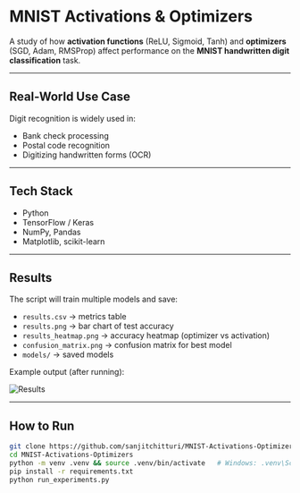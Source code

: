 # MNIST Activations & Optimizers

A study of how **activation functions** (ReLU, Sigmoid, Tanh) and **optimizers** (SGD, Adam, RMSProp) affect performance on the **MNIST handwritten digit classification** task.

---

## Real-World Use Case

Digit recognition is widely used in:
- Bank check processing
- Postal code recognition
- Digitizing handwritten forms (OCR)

---

## Tech Stack
- Python
- TensorFlow / Keras
- NumPy, Pandas
- Matplotlib, scikit-learn

---

## Results

The script will train multiple models and save:
- `results.csv` → metrics table  
- `results.png` → bar chart of test accuracy  
- `results_heatmap.png` → accuracy heatmap (optimizer vs activation)  
- `confusion_matrix.png` → confusion matrix for best model  
- `models/` → saved models  

Example output (after running):

![Results](results.png)

---

## How to Run
```bash
git clone https://github.com/sanjitchitturi/MNIST-Activations-Optimizers.git
cd MNIST-Activations-Optimizers
python -m venv .venv && source .venv/bin/activate   # Windows: .venv\Scripts\activate
pip install -r requirements.txt
python run_experiments.py
